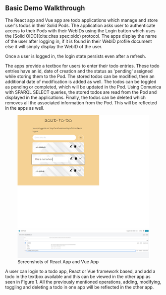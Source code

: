 ## Basic Demo Walkthrough

The React app and Vue app are todo applications which manage and store user's todos in their Solid Pods. 
The application asks user to authenticate access to their Pods with their WebIDs 
using the Login button which uses the [Solid OIDC](cite:cites spec:oidc) protocol.
The apps display the name of the user after logging in, if it is found in their WebID profile document else it will simply display the WebID of the user. 

Once a user is logged in, the login state persists even after a refresh. 

The apps provide a textbox for users to enter their todo entries.
These todo entries have an id, date of creation and the status as 'pending' assigned while storing them to the Pod. 
The stored todos can be modified, then an additional date of modification is added as well. 
The todos can be toggled as pending or completed, which will be updated in the Pod. 
Using Comunica with SPARQL SELECT queries, the stored todos are read from the Pod and displayed in the applications. 
Finally, the todos can be deleted which removes all the associated information from the Pod. This will be reflected in the apps as well.

<figure id="figure-main">
<img src="img/react_app.png" >

<img src="img/vue_app.png" >

<figcaption markdown="block">
Screenshots of React App and Vue App
</figcaption>
</figure>

A user can login to a todo app, React or Vue framework based, and add a todo in the textbox available
and this can be viewed in the other app as seen in Figure 1.
All the previously mentioned operations, adding, modifying, toggling and deleting a todo in one app
will be reflected in the other app.   
